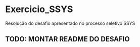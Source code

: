 # Exercicio_SSYS
Resolução do desafio apresentado no processo seletivo SSYS

## TODO: MONTAR README DO DESAFIO
